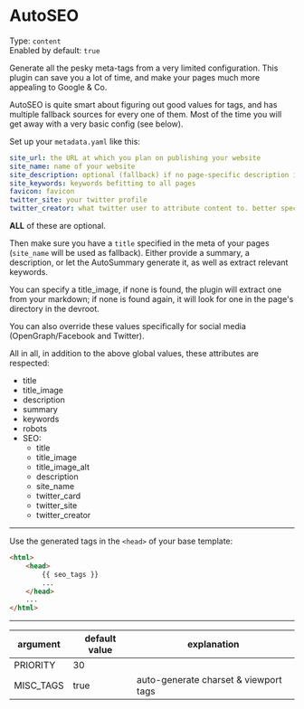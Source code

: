 # AutoSEO

Type: `content`  
Enabled by default: `true`

Generate all the pesky meta-tags from a very limited configuration. This plugin can save you a lot of time, and make your pages much more appealing to Google & Co.

AutoSEO is quite smart about figuring out good values for tags, and has multiple fallback sources for every one of them. Most of the time you will get away with a very basic config (see below).

Set up your `metadata.yaml` like this:

```yaml
site_url: the URL at which you plan on publishing your website
site_name: name of your website
site_description: optional (fallback) if no page-specific description is found
site_keywords: keywords befitting to all pages
favicon: favicon
twitter_site: your twitter profile
twitter_creator: what twitter user to attribute content to. better specified on a per-page-basis.
```

**ALL** of these are optional.

Then make sure you have a `title` specified in the meta of your pages (`site_name` will be used as fallback). Either provide a summary, a description, or let the AutoSummary generate it, as well as extract relevant keywords.

You can specify a title_image, if none is found, the plugin will extract one from your markdown; if none is found again, it will look for one in the page's directory in the devroot.

You can also override these values specifically for social media (OpenGraph/Facebook and Twitter).

All in all, in addition to the above global values, these attributes are respected:

- title
- title_image
- description
- summary
- keywords
- robots
- SEO:
	- title
	- title_image
	- title_image_alt
	- description
	- site_name
	- twitter_card
	- twitter_site
	- twitter_creator
---

Use the generated tags in the `<head>` of your base template:

```HTML
<html>
	<head>
		{{ seo_tags }}
		...
	</head>
	...
</html>
```

---

|argument				|default value		|explanation									|
|-----------------------|-------------------|-----------------------------------------------|
|PRIORITY				|30					|												|
|MISC_TAGS				|true				|auto-generate charset & viewport tags			|
